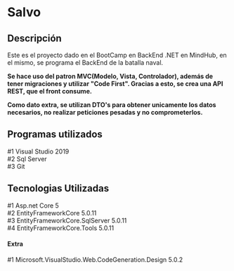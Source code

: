 # Salvo

## Descripción

Este es el proyecto dado en el BootCamp en BackEnd .NET en MindHub, en el mismo, se programa el BackEnd de la batalla naval. 

**Se hace uso del patron MVC(Modelo, Vista, Controlador), además de tener migraciones y utilizar "Code First". Gracias a esto, se crea una API REST, que el front consume.**

**Como dato extra, se utilizan DTO's para obtener unicamente los datos necesarios, no realizar peticiones pesadas y no comprometerlos.**

## Programas utilizados 
#1 Visual Studio 2019 <br>
#2 Sql Server <br>
#3 Git

## Tecnologias Utilizadas

#1 Asp.net Core 5 <br>
#2 EntityFrameworkCore 5.0.11 <br>
#3 EntityFrameworkCore.SqlServer 5.0.11 <br>
#4 EntityFrameworkCore.Tools 5.0.11

#### Extra
#1 Microsoft.VisualStudio.Web.CodeGeneration.Design 5.0.2






